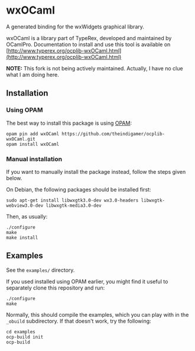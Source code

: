 # wxOCaml

A generated binding for the wxWidgets graphical library.

wxOCaml is a library part of TypeRex, developed and maintained by OCamlPro.
Documentation to install and use this tool is available on
[http://www.typerex.org/ocplib-wxOCaml.html](http://www.typerex.org/ocplib-wxOCaml.html)

**NOTE:** This fork is not being actively maintained. Actually, I have no clue
what I am doing here.

## Installation

### Using OPAM

The best way to install this package is using [OPAM](https://opam.ocaml.org/):

```
opam pin add wxOCaml https://github.com/theindigamer/ocplib-wxOCaml.git
opam install wxOCaml
```

### Manual installation

If you want to manually install the package instead, follow the steps given below.

On Debian, the following packages should be installed first:

```
sudo apt-get install libwxgtk3.0-dev wx3.0-headers libwxgtk-webview3.0-dev libwxgtk-media3.0-dev
```

Then, as usually:

```
./configure
make
make install
```

## Examples

See the `examples/` directory.

If you used installed using OPAM earlier, you might find it useful to separately
clone this repository and run:

```
./configure
make
```

Normally, this should compile the examples, which you can play with in the
`_obuild` subdirectory. If that doesn't work, try the following:

```
cd examples
ocp-build init
ocp-build
```
